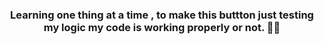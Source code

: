 <h3 align=center >  Learning one thing at a time , to make this buttton just testing my logic my code is working properly or not. 🧑‍💻
</h3>
